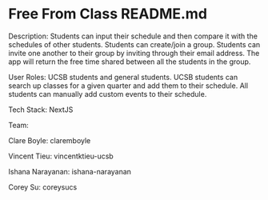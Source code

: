 # Free From Class README.md

Description: Students can input their schedule and then compare it with the schedules of other students. Students can create/join a group. Students can invite one another to their group by inviting through their email address. The app will return the free time shared between all the students in the group.

User Roles: UCSB students and general students.
UCSB students can search up classes for a given quarter and add them to their schedule.
All students can manually add custom events to their schedule.

Tech Stack: NextJS

Team:

Clare Boyle: claremboyle

Vincent Tieu: vincentktieu-ucsb

Ishana Narayanan: ishana-narayanan

Corey Su: coreysucs
